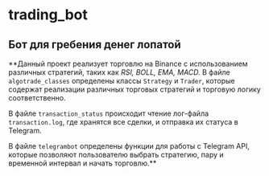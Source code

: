 # trading_bot
## Бот для гребения денег лопатой

**Данный проект реализует торговлю на Binance с использованием различных стратегий, таких как *RSI, BOLL, EMA, MACD.* В файле `algotrade_classes` определены классы `Strategy` и `Trader`, которые содержат реализации различных торговых стратегий и торговую логику соответственно.

В файле `transaction_status` происходит чтение лог-файла `transaction.log`, где хранятся все сделки, и отправка их статуса в Telegram.

В файле `telegrambot` определены функции для работы с Telegram API, которые позволяют пользователю выбрать стратегию, пару и временной интервал и начать торговлю.**
